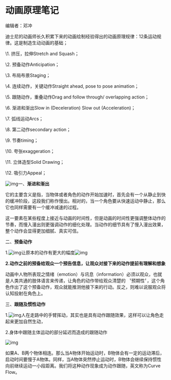 # 动画原理笔记        

编辑者：邓冲

迪士尼的动画师长久积累下来的动画绘制经验得出的动画原理规律：12条运动规律。这是制造生动动画的基础；

\1. 挤压，拉伸Stretch and Squash；

\2. 预备动作Anticipation；

\3. 布局布景Staging；

\4. 连续动作，关键动作Straight ahead, pose to pose animation；

\5. 跟随动作，重叠动作Drag and follow through/ overlapping action；

\6. 渐进和渐出Slow in (Deceleration) Slow out (Acceleration)；

\7. 弧线运动Arcs；

\8. 第二动作secondary action；

\9. 节奏timing；

\10. 夸张exaggeration；

\11. 立体造型Solid Drawing；

\12. 吸引力Appeal；

 

![img](file:///C:/Users/ADMINI~1/AppData/Local/Temp/msohtmlclip1/01/clip_image002.png)一、**渐进和渐出**

 

它的主要含义是指，当物体或者角色的动作开始加速时，首先会有一个从静止到快的缓冲阶段，这段我们称作慢出。相对的，当一个角色要从快速运动中静止，那么它也同样需要有一个缓冲减速的过程。

这一要素在某些程度上接近与动画的时间性，但是动画的时间性更强调整体动作的节奏，而慢入漫出则更强调动作的细化处理。当动作的细节具有了慢入漫出效果，整个动作会显得更加细腻、真实可信。

 

 

二、**预备动作**

1.![img](file:///C:/Users/ADMINI~1/AppData/Local/Temp/msohtmlclip1/01/clip_image004.png)让原本的动作有更大的幅度![img](file:///C:/Users/ADMINI~1/AppData/Local/Temp/msohtmlclip1/01/clip_image006.png)

**2.动作之前的预备给观众一个预告信息，让观众对接下来的动作提前有理解和想象**

 



 

动画中人物所表现之情绪（emotion）与讯息（information）必须以观众，也就是人类共通的肢体语言来传递，让角色的动作带给观众清楚的 〝预期性〞，这个角色作出了这个预备动作，观众就能推测他接下来的行动。反之，则难以说服观众将认知投射在角色上。

 

三、**跟随及惯性动作**

1.![img](file:///C:/Users/ADMINI~1/AppData/Local/Temp/msohtmlclip1/01/clip_image008.png)人在走路中的手臂挥动，其实也是具有动作跟随效果，这样可以让角色走起来更加自然生动，

2.身体中跟随主体运动的部分延迟而造成的跟随动作

![img](file:///C:/Users/ADMINI~1/AppData/Local/Temp/msohtmlclip1/01/clip_image010.png)



如果A、B两个物体相连。那么当A物体开始运动时，B物体会有一定的运动滞后，启动时间要慢于A物体。同样，当A物体突然停止运动时，B物体会继续保持惯性向前继续运动一小段距离。我们将这种动作现象成为动作跟随，英文称为Curve Flow。

